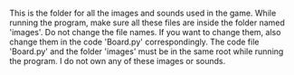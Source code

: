 This is the folder for all the images and sounds used in the game.
While running the program, make sure all these files are inside the folder named 'images'.
Do not change the file names. If you want to change them, also change them in the code 'Board.py' correspondingly.
The code file 'Board.py' and the folder 'images' must be in  the same root while running the program.
I do not own any of these images or sounds.
